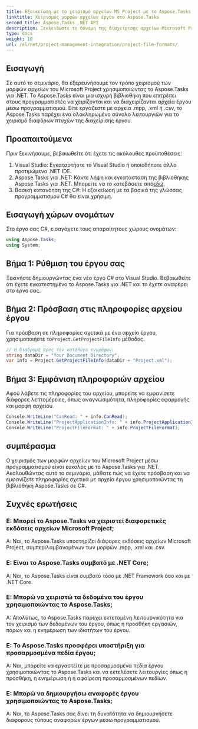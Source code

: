 ```yaml
---
title: Εξοικείωση με το χειρισμό αρχείων MS Project με το Aspose.Tasks
linktitle: Χειρισμός μορφών αρχείων έργου στο Aspose.Tasks
second_title: Aspose.Tasks .NET API
description: Ξεκλειδώστε τη δύναμη της διαχείρισης αρχείων Microsoft Project με το Aspose.Tasks για .NET. Βουτήξτε στην απρόσκοπτη ενοποίηση και διαχείριση.
type: docs
weight: 18
url: /el/net/project-management-integration/project-file-formats/
---
```

## Εισαγωγή
Σε αυτό το σεμινάριο, θα εξερευνήσουμε τον τρόπο χειρισμού των μορφών αρχείων του Microsoft Project χρησιμοποιώντας το Aspose.Tasks για .NET. Το Aspose.Tasks είναι μια ισχυρή βιβλιοθήκη που επιτρέπει στους προγραμματιστές να χειρίζονται και να διαχειρίζονται αρχεία έργου μέσω προγραμματισμού. Είτε εργάζεστε με αρχεία .mpp, .xml ή .csv, το Aspose.Tasks παρέχει ένα ολοκληρωμένο σύνολο λειτουργιών για το χειρισμό διαφόρων πτυχών της διαχείρισης έργου.
## Προαπαιτούμενα
Πριν ξεκινήσουμε, βεβαιωθείτε ότι έχετε τις ακόλουθες προϋποθέσεις:
1. Visual Studio: Εγκαταστήστε το Visual Studio ή οποιοδήποτε άλλο προτιμώμενο .NET IDE.
2.  Aspose.Tasks για .NET: Κάντε λήψη και εγκατάσταση της βιβλιοθήκης Aspose.Tasks για .NET. Μπορείτε να το κατεβάσετε από[εδώ](https://releases.aspose.com/tasks/net/).
3. Βασική κατανόηση της C#: Η εξοικείωση με τα βασικά της γλώσσας προγραμματισμού C# θα είναι χρήσιμη.

## Εισαγωγή χώρων ονομάτων
Στο έργο σας C#, εισαγάγετε τους απαραίτητους χώρους ονομάτων:
```csharp
using Aspose.Tasks;
using System;

```
## Βήμα 1: Ρύθμιση του έργου σας
Ξεκινήστε δημιουργώντας ένα νέο έργο C# στο Visual Studio. Βεβαιωθείτε ότι έχετε εγκατεστημένο το Aspose.Tasks για .NET και το έχετε αναφέρει στο έργο σας.
## Βήμα 2: Πρόσβαση στις πληροφορίες αρχείου έργου
 Για πρόσβαση σε πληροφορίες σχετικά με ένα αρχείο έργου, χρησιμοποιήστε το`Project.GetProjectFileInfo` μέθοδος.
```csharp
// Η διαδρομή προς τον κατάλογο εγγράφων.
string dataDir = "Your Document Directory";
var info = Project.GetProjectFileInfo(dataDir + "Project.xml");
```
## Βήμα 3: Εμφάνιση πληροφοριών αρχείου
Αφού λάβετε τις πληροφορίες του αρχείου, μπορείτε να εμφανίσετε διάφορες λεπτομέρειες, όπως αναγνωσιμότητα, πληροφορίες εφαρμογής και μορφή αρχείου.
```csharp
Console.WriteLine("CanRead: " + info.CanRead);
Console.WriteLine("ProjectApplicationInfo: " + info.ProjectApplicationInfo);
Console.WriteLine("ProjectFileFormat: " + info.ProjectFileFormat);
```

## συμπέρασμα
Ο χειρισμός των μορφών αρχείων του Microsoft Project μέσω προγραμματισμού είναι εύκολος με το Aspose.Tasks για .NET. Ακολουθώντας αυτό το σεμινάριο, μάθατε πώς να έχετε πρόσβαση και να εμφανίζετε πληροφορίες σχετικά με αρχεία έργου χρησιμοποιώντας τη βιβλιοθήκη Aspose.Tasks σε C#.
## Συχνές ερωτήσεις
### Ε: Μπορεί το Aspose.Tasks να χειριστεί διαφορετικές εκδόσεις αρχείων Microsoft Project;
Α: Ναι, το Aspose.Tasks υποστηρίζει διάφορες εκδόσεις αρχείων Microsoft Project, συμπεριλαμβανομένων των μορφών .mpp, .xml και .csv.
### Ε: Είναι το Aspose.Tasks συμβατό με .NET Core;
Α: Ναι, το Aspose.Tasks είναι συμβατό τόσο με .NET Framework όσο και με .NET Core.
### Ε: Μπορώ να χειριστώ τα δεδομένα του έργου χρησιμοποιώντας το Aspose.Tasks;
Α: Απολύτως, το Aspose.Tasks παρέχει εκτεταμένη λειτουργικότητα για τον χειρισμό των δεδομένων του έργου, όπως η προσθήκη εργασιών, πόρων και η ενημέρωση των ιδιοτήτων του έργου.
### Ε: Το Aspose.Tasks προσφέρει υποστήριξη για προσαρμοσμένα πεδία έργου;
Α: Ναι, μπορείτε να εργαστείτε με προσαρμοσμένα πεδία έργου χρησιμοποιώντας το Aspose.Tasks και να εκτελέσετε λειτουργίες όπως η προσθήκη, η ενημέρωση ή η αφαίρεση προσαρμοσμένων πεδίων.
### Ε: Μπορώ να δημιουργήσω αναφορές έργου χρησιμοποιώντας το Aspose.Tasks;
Α: Ναι, το Aspose.Tasks σάς δίνει τη δυνατότητα να δημιουργήσετε διάφορους τύπους αναφορών έργων μέσω προγραμματισμού.